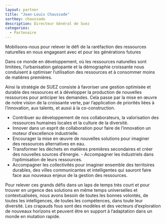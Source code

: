 ```yaml
---
layout: partner
title: "Jean-Louis Chaussade"
sortkey: chaussade
description: Directeur Général de Suez
categories:
  - Partenaire
---
```

Mobilisons-nous pour relever le défi de la raréfaction des ressources naturelles en nous engageant avec et pour les générations futures

Dans ce monde en développement, où les ressources naturelles sont limitées, l’urbanisation galopante et la démographie croissante nous conduisent à optimiser l’utilisation des ressources et à consommer moins de matières premières.

Ainsi la stratégie de SUEZ consiste à favoriser une gestion optimisée et durable des ressources et à développer la production de nouvelles ressources pour anticiper les demandes. Cela passe par la mise en œuvre de notre vision de la croissante verte, par l’application de priorités liées à l’innovation, aux talents, et aussi à la co-construction.

- Contribuer au développement de nos collaborateurs, la valorisation des ressources humaines locales et la culture de la diversité.
- Innover dans un esprit de collaboration pour faire de l’innovation un moteur d’excellence industrielle.
- Encourager la mise en œuvre de nouvelles solutions pour imaginer des ressources alternatives en eau.
- Transformer les déchets en matières premières secondaires et créer des nouvelles sources d’énergie.
- Accompagner les industriels dans l’optimisation de leurs ressources.
- Accompagner les collectivités pour imaginer ensemble des territoires durables, des villes communicantes et intelligentes qui sauront faire face aux nouveaux enjeux de la gestion des ressources. 

Pour relever ces grands défis dans un laps de temps très court et pour trouver en urgence des solutions en même temps universelles et contextualisées, nous avons besoin de toutes les bonnes volontés, de toutes les intelligences, de toutes les compétences, dans toute leur diversité. Les crapauds fous sont des modèles et des vecteurs d’exploration de nouveaux horizons et peuvent être en support à l’adaptation dans un monde en mutation rapide.
